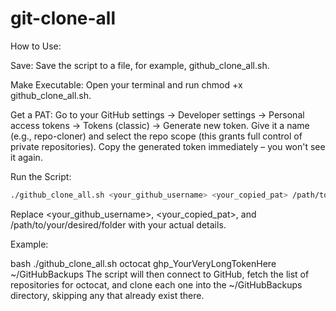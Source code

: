 # git-clone-all


How to Use:

Save: Save the script to a file, for example, github_clone_all.sh.

Make Executable: Open your terminal and run chmod +x github_clone_all.sh.

Get a PAT: Go to your GitHub settings -> Developer settings -> Personal access tokens -> Tokens (classic) -> Generate new token. Give it a name (e.g., repo-cloner) and select the repo scope (this grants full control of private repositories). Copy the generated token immediately – you won't see it again.

Run the Script:

```bash
./github_clone_all.sh <your_github_username> <your_copied_pat> /path/to/your/workspace
```
Replace <your_github_username>, <your_copied_pat>, and /path/to/your/desired/folder with your actual details.

Example:

bash
./github_clone_all.sh octocat ghp_YourVeryLongTokenHere ~/GitHubBackups
The script will then connect to GitHub, fetch the list of repositories for octocat, and clone each one into the ~/GitHubBackups directory, skipping any that already exist there.